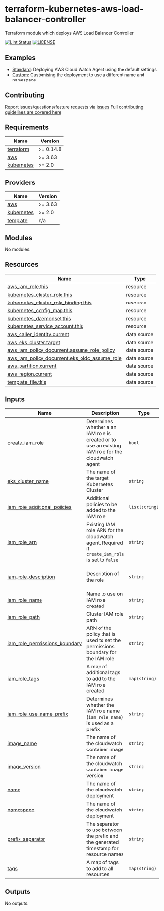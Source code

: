 # terraform-kubernetes-aws-load-balancer-controller

Terraform module which deploys AWS Load Balancer Controller

[![Lint Status](https://github.com/bailey84j/terraform-kubernetes-cloudwatch-agent/actions/workflows/main.yml/badge.svg)](https://github.com/bailey84j/terraform-kubernetes-cloudwatch-agent/actions/workflows/main.yml)
[![LICENSE](https://img.shields.io/github/license/bailey84j/terraform-kubernetes-cloudwatch-agent)](https://github.com/bailey84j/terraform-kubernetes-cloudwatch-agent/blob/master/LICENSE)


## Examples

- [Standard](https://github.com/bailey84j/terraform-kubernetes-cloudwatch-agent/tree/master/examples/standard): Deploying AWS Cloud Watch Agent using the default settings
- [Custom](https://github.com/bailey84j/terraform-kubernetes-cloudwatch-agent/tree/master/examples/custom): Customising the deployment to use a different name and namespace 

## Contributing

Report issues/questions/feature requests via [issues](https://github.com/bailey84j/terraform-kubernetes-cloudwatch-agent/issues/new)
Full contributing [guidelines are covered here](https://github.com/bailey84j/terraform-kubernetes-cloudwatch-agent/blob/master/.github/CONTRIBUTING.md)

<!-- BEGIN_TF_DOCS -->
## Requirements

| Name | Version |
|------|---------|
| <a name="requirement_terraform"></a> [terraform](#requirement\_terraform) | >= 0.14.8 |
| <a name="requirement_aws"></a> [aws](#requirement\_aws) | >= 3.63 |
| <a name="requirement_kubernetes"></a> [kubernetes](#requirement\_kubernetes) | >= 2.0 |

## Providers

| Name | Version |
|------|---------|
| <a name="provider_aws"></a> [aws](#provider\_aws) | >= 3.63 |
| <a name="provider_kubernetes"></a> [kubernetes](#provider\_kubernetes) | >= 2.0 |
| <a name="provider_template"></a> [template](#provider\_template) | n/a |

## Modules

No modules.

## Resources

| Name | Type |
|------|------|
| [aws_iam_role.this](https://registry.terraform.io/providers/hashicorp/aws/latest/docs/resources/iam_role) | resource |
| [kubernetes_cluster_role.this](https://registry.terraform.io/providers/hashicorp/kubernetes/latest/docs/resources/cluster_role) | resource |
| [kubernetes_cluster_role_binding.this](https://registry.terraform.io/providers/hashicorp/kubernetes/latest/docs/resources/cluster_role_binding) | resource |
| [kubernetes_config_map.this](https://registry.terraform.io/providers/hashicorp/kubernetes/latest/docs/resources/config_map) | resource |
| [kubernetes_daemonset.this](https://registry.terraform.io/providers/hashicorp/kubernetes/latest/docs/resources/daemonset) | resource |
| [kubernetes_service_account.this](https://registry.terraform.io/providers/hashicorp/kubernetes/latest/docs/resources/service_account) | resource |
| [aws_caller_identity.current](https://registry.terraform.io/providers/hashicorp/aws/latest/docs/data-sources/caller_identity) | data source |
| [aws_eks_cluster.target](https://registry.terraform.io/providers/hashicorp/aws/latest/docs/data-sources/eks_cluster) | data source |
| [aws_iam_policy_document.assume_role_policy](https://registry.terraform.io/providers/hashicorp/aws/latest/docs/data-sources/iam_policy_document) | data source |
| [aws_iam_policy_document.eks_oidc_assume_role](https://registry.terraform.io/providers/hashicorp/aws/latest/docs/data-sources/iam_policy_document) | data source |
| [aws_partition.current](https://registry.terraform.io/providers/hashicorp/aws/latest/docs/data-sources/partition) | data source |
| [aws_region.current](https://registry.terraform.io/providers/hashicorp/aws/latest/docs/data-sources/region) | data source |
| [template_file.this](https://registry.terraform.io/providers/hashicorp/template/latest/docs/data-sources/file) | data source |

## Inputs

| Name | Description | Type | Default | Required |
|------|-------------|------|---------|:--------:|
| <a name="input_create_iam_role"></a> [create\_iam\_role](#input\_create\_iam\_role) | Determines whether a an IAM role is created or to use an existing IAM role for the cloudwatch agent | `bool` | `true` | no |
| <a name="input_eks_cluster_name"></a> [eks\_cluster\_name](#input\_eks\_cluster\_name) | The name of the target Kubernetes Cluster | `string` | n/a | yes |
| <a name="input_iam_role_additional_policies"></a> [iam\_role\_additional\_policies](#input\_iam\_role\_additional\_policies) | Additional policies to be added to the IAM role | `list(string)` | `[]` | no |
| <a name="input_iam_role_arn"></a> [iam\_role\_arn](#input\_iam\_role\_arn) | Existing IAM role ARN for the cloudwatch agent. Required if `create_iam_role` is set to `false` | `string` | `null` | no |
| <a name="input_iam_role_description"></a> [iam\_role\_description](#input\_iam\_role\_description) | Description of the role | `string` | `"Permissions required by the Kubernetes Cloudwatch to do it's job."` | no |
| <a name="input_iam_role_name"></a> [iam\_role\_name](#input\_iam\_role\_name) | Name to use on IAM role created | `string` | `null` | no |
| <a name="input_iam_role_path"></a> [iam\_role\_path](#input\_iam\_role\_path) | Cluster IAM role path | `string` | `"/eks/"` | no |
| <a name="input_iam_role_permissions_boundary"></a> [iam\_role\_permissions\_boundary](#input\_iam\_role\_permissions\_boundary) | ARN of the policy that is used to set the permissions boundary for the IAM role | `string` | `null` | no |
| <a name="input_iam_role_tags"></a> [iam\_role\_tags](#input\_iam\_role\_tags) | A map of additional tags to add to the IAM role created | `map(string)` | `{}` | no |
| <a name="input_iam_role_use_name_prefix"></a> [iam\_role\_use\_name\_prefix](#input\_iam\_role\_use\_name\_prefix) | Determines whether the IAM role name (`iam_role_name`) is used as a prefix | `string` | `true` | no |
| <a name="input_image_name"></a> [image\_name](#input\_image\_name) | The name of the cloudwatch container image | `string` | `"cloudwatch-agent"` | no |
| <a name="input_image_version"></a> [image\_version](#input\_image\_version) | The name of the cloudwatch container image version | `string` | `"1.247349.0b251399"` | no |
| <a name="input_name"></a> [name](#input\_name) | The name of the cloudwatch deployment | `string` | `"cloudwatch"` | no |
| <a name="input_namespace"></a> [namespace](#input\_namespace) | The name of the cloudwatch deployment | `string` | `"kube-system"` | no |
| <a name="input_prefix_separator"></a> [prefix\_separator](#input\_prefix\_separator) | The separator to use between the prefix and the generated timestamp for resource names | `string` | `"-"` | no |
| <a name="input_tags"></a> [tags](#input\_tags) | A map of tags to add to all resources | `map(string)` | `{}` | no |

## Outputs

No outputs.
<!-- END_TF_DOCS -->
